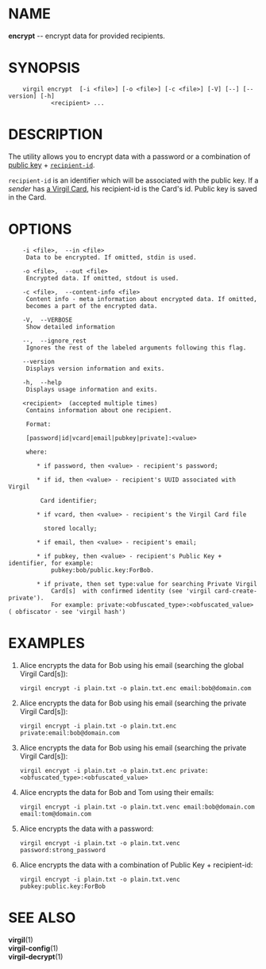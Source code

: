 NAME
====

**encrypt** -- encrypt data for provided recipients.

SYNOPSIS
========

        virgil encrypt  [-i <file>] [-o <file>] [-c <file>] [-V] [--] [--version] [-h]
                <recipient> ...

DESCRIPTION
===========

The utility allows you to encrypt data with a password or a combination
of [public
key](https://github.com/VirgilSecurity/virgil/wiki/Virgil-Glossary#public-key)
+
[`recipient-id`](https://github.com/VirgilSecurity/virgil/wiki/Virgil-Glossary#recipients-identifier).

`recipient-id` is an identifier which will be associated with the public
key. If a *sender* has [a Virgil
Card](https://github.com/VirgilSecurity/virgil/wiki/Virgil-Glossary#virgil-card),
his recipient-id is the Card's id. Public key is saved in the Card.

OPTIONS
=======

        -i <file>,  --in <file>
         Data to be encrypted. If omitted, stdin is used.

        -o <file>,  --out <file>
         Encrypted data. If omitted, stdout is used.

        -c <file>,  --content-info <file>
         Content info - meta information about encrypted data. If omitted,
         becomes a part of the encrypted data.

        -V,  --VERBOSE
         Show detailed information

        --,  --ignore_rest
         Ignores the rest of the labeled arguments following this flag.

        --version
         Displays version information and exits.

        -h,  --help
         Displays usage information and exits.

        <recipient>  (accepted multiple times)
         Contains information about one recipient.

         Format:

         [password|id|vcard|email|pubkey|private]:<value>

         where:

            * if password, then <value> - recipient's password;

            * if id, then <value> - recipient's UUID associated with Virgil

             Card identifier;

            * if vcard, then <value> - recipient's the Virgil Card file

              stored locally;

            * if email, then <value> - recipient's email;

            * if pubkey, then <value> - recipient's Public Key + identifier, for example:
                pubkey:bob/public.key:ForBob.

            * if private, then set type:value for searching Private Virgil
                Card[s]  with confirmed identity (see 'virgil card-create-private').
                For example: private:<obfuscated_type>:<obfuscated_value> ( obfiscator - see 'virgil hash')

EXAMPLES
========

1.  Alice encrypts the data for Bob using his email (searching the
    global Virgil Card\[s\]):

        virgil encrypt -i plain.txt -o plain.txt.enc email:bob@domain.com

2.  Alice encrypts the data for Bob using his email (searching the
    private Virgil Card\[s\]):

        virgil encrypt -i plain.txt -o plain.txt.enc private:email:bob@domain.com

3.  Alice encrypts the data for Bob using his email (searching the
    private Virgil Card\[s\]):

        virgil encrypt -i plain.txt -o plain.txt.enc private:<obfuscated_type>:<obfuscated_value>

4.  Alice encrypts the data for Bob and Tom using their emails:

        virgil encrypt -i plain.txt -o plain.txt.venc email:bob@domain.com email:tom@domain.com

5.  Alice encrypts the data with a password:

        virgil encrypt -i plain.txt -o plain.txt.venc password:strong_password

6.  Alice encrypts the data with a combination of Public Key +
    recipient-id:

        virgil encrypt -i plain.txt -o plain.txt.venc pubkey:public.key:ForBob

SEE ALSO
========

**virgil**(1)  
**virgil-config**(1)  
**virgil-decrypt**(1)
